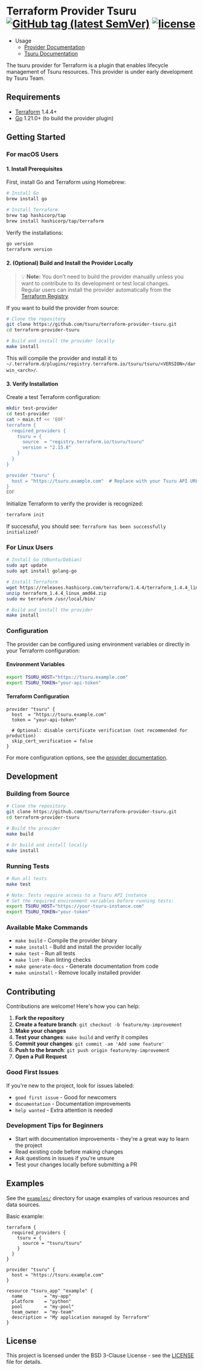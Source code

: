# Terraform Provider Tsuru [![GitHub tag (latest SemVer)](https://img.shields.io/github/v/tag/tsuru/terraform-provider-tsuru?label=release)](https://github.com/tsuru/terraform-provider-tsuru/releases) [![license](https://img.shields.io/github/license/tsuru/terraform-provider-tsuru.svg)]()

- Usage
  - [Provider Documentation](https://registry.terraform.io/providers/tsuru/tsuru/latest/docs)
  - [Tsuru Documentation](https://docs.tsuru.io/)

The tsuru provider for Terraform is a plugin that enables lifecycle management of Tsuru resources. This provider is under early development by Tsuru Team.

## Requirements

-	[Terraform](https://www.terraform.io/downloads.html) 1.4.4+
-	[Go](https://golang.org/doc/install) 1.21.0+ (to build the provider plugin)

## Getting Started

### For macOS Users

#### 1. Install Prerequisites

First, install Go and Terraform using Homebrew:

```bash
# Install Go
brew install go

# Install Terraform
brew tap hashicorp/tap
brew install hashicorp/tap/terraform
```

Verify the installations:

```bash
go version
terraform version
```

#### 2. (Optional) Build and Install the Provider Locally

> 💡 **Note:** You don’t need to build the provider manually unless you want to contribute to its development or test local changes.  
> Regular users can install the provider automatically from the [Terraform Registry](https://registry.terraform.io/providers/tsuru/tsuru/latest).

If you want to build the provider from source:

```bash
# Clone the repository
git clone https://github.com/tsuru/terraform-provider-tsuru.git
cd terraform-provider-tsuru

# Build and install the provider locally
make install
```

This will compile the provider and install it to `~/.terraform.d/plugins/registry.terraform.io/tsuru/tsuru/<VERSION>/darwin_<arch>/`.

#### 3. Verify Installation

Create a test Terraform configuration:

```bash
mkdir test-provider
cd test-provider
cat > main.tf << 'EOF'
terraform {
  required_providers {
    tsuru = {
      source  = "registry.terraform.io/tsuru/tsuru"
      version = "2.15.8"
    }
  }
}

provider "tsuru" {
  host = "https://tsuru.example.com"  # Replace with your Tsuru API URL
}
EOF
```

Initialize Terraform to verify the provider is recognized:

```bash
terraform init
```

If successful, you should see: `Terraform has been successfully initialized!`

### For Linux Users

```bash
# Install Go (Ubuntu/Debian)
sudo apt update
sudo apt install golang-go

# Install Terraform
wget https://releases.hashicorp.com/terraform/1.4.4/terraform_1.4.4_linux_amd64.zip
unzip terraform_1.4.4_linux_amd64.zip
sudo mv terraform /usr/local/bin/

# Build and install the provider
make install
```

### Configuration

The provider can be configured using environment variables or directly in your Terraform configuration:

#### Environment Variables

```bash
export TSURU_HOST="https://tsuru.example.com"
export TSURU_TOKEN="your-api-token"
```

#### Terraform Configuration

```hcl
provider "tsuru" {
  host  = "https://tsuru.example.com"
  token = "your-api-token"
  
  # Optional: disable certificate verification (not recommended for production)
  skip_cert_verification = false
}
```

For more configuration options, see the [provider documentation](https://registry.terraform.io/providers/tsuru/tsuru/latest/docs).

## Development

### Building from Source

```bash
# Clone the repository
git clone https://github.com/tsuru/terraform-provider-tsuru.git
cd terraform-provider-tsuru

# Build the provider
make build

# Or build and install locally
make install
```

### Running Tests

```bash
# Run all tests
make test

# Note: Tests require access to a Tsuru API instance
# Set the required environment variables before running tests:
export TSURU_HOST="https://your-tsuru-instance.com"
export TSURU_TOKEN="your-token"
```

### Available Make Commands

- `make build` - Compile the provider binary
- `make install` - Build and install the provider locally
- `make test` - Run all tests
- `make lint` - Run linting checks
- `make generate-docs` - Generate documentation from code
- `make uninstall` - Remove locally installed provider

## Contributing

Contributions are welcome! Here's how you can help:

1. **Fork the repository**
2. **Create a feature branch**: `git checkout -b feature/my-improvement`
3. **Make your changes**
4. **Test your changes**: `make build` and verify it compiles
5. **Commit your changes**: `git commit -am 'Add some feature'`
6. **Push to the branch**: `git push origin feature/my-improvement`
7. **Open a Pull Request**

### Good First Issues

If you're new to the project, look for issues labeled:
- `good first issue` - Good for newcomers
- `documentation` - Documentation improvements
- `help wanted` - Extra attention is needed

### Development Tips for Beginners

- Start with documentation improvements - they're a great way to learn the project
- Read existing code before making changes
- Ask questions in issues if you're unsure
- Test your changes locally before submitting a PR

## Examples

See the [`examples/`](./examples/) directory for usage examples of various resources and data sources.

Basic example:

```hcl
terraform {
  required_providers {
    tsuru = {
      source = "tsuru/tsuru"
    }
  }
}

provider "tsuru" {
  host = "https://tsuru.example.com"
}

resource "tsuru_app" "example" {
  name        = "my-app"
  platform    = "python"
  pool        = "my-pool"
  team_owner  = "my-team"
  description = "My application managed by Terraform"
}
```

## License

This project is licensed under the BSD 3-Clause License - see the [LICENSE](LICENSE) file for details.
